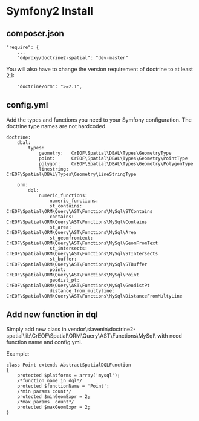 # Symfony2 Install

## composer.json
    "require": {
    	...
        "ddproxy/doctrine2-spatial": "dev-master"

You will also have to change the version requirement of doctrine to at least 2.1:

        "doctrine/orm": ">=2.1",


## config.yml
Add the types and functions you need to your Symfony configuration. The doctrine type names are not hardcoded.

	doctrine:
	    dbal:
	        types:
	            geometry:   CrEOF\Spatial\DBAL\Types\GeometryType
	            point:      CrEOF\Spatial\DBAL\Types\Geometry\PointType
	            polygon:    CrEOF\Spatial\DBAL\Types\Geometry\PolygonType
	            linestring: CrEOF\Spatial\DBAL\Types\Geometry\LineStringType

	    orm:
	        dql:
	            numeric_functions:
	                numeric_functions:
					st_contains:     CrEOF\Spatial\ORM\Query\AST\Functions\MySql\STContains
					contains:     CrEOF\Spatial\ORM\Query\AST\Functions\MySql\Contains
					st_area:         CrEOF\Spatial\ORM\Query\AST\Functions\MySql\Area
					st_geomfromtext: CrEOF\Spatial\ORM\Query\AST\Functions\MySql\GeomFromText
					st_intersects:     CrEOF\Spatial\ORM\Query\AST\Functions\MySql\STIntersects
                	st_buffer:     CrEOF\Spatial\ORM\Query\AST\Functions\MySql\STBuffer
					point: CrEOF\Spatial\ORM\Query\AST\Functions\MySql\Point
					geodist_pt: CrEOF\Spatial\ORM\Query\AST\Functions\MySql\GeodistPt
                	distance_from_multyline: CrEOF\Spatial\ORM\Query\AST\Functions\MySql\DistanceFromMultyLine

## Add new function in dql
Simply add new class in vendor\slavenin\doctrine2-spatial\lib\CrEOF\Spatial\ORM\Query\AST\Functions\MySql\ with need function name and config.yml.

Example:

	class Point extends AbstractSpatialDQLFunction
	{
		protected $platforms = array('mysql');
		/*function name in dql*/
		protected $functionName = 'Point';
		/*min params count*/
	    protected $minGeomExpr = 2;
		/*max params  count*/
		protected $maxGeomExpr = 2;
	}
